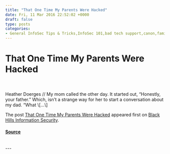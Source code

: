 ```yaml
---
title: "That One Time My Parents Were Hacked"
date: Fri, 11 Mar 2016 22:52:02 +0000
draft: false
type: posts
categories: 
- General InfoSec Tips & Tricks,InfoSec 101,bad tech support,canon,family,mistakes,ransomeware,Spyware,tech support
---
```

# That One Time My Parents Were Hacked

<br/>

<br/>
Heather Doerges // My mom called the other day. It started out, “Honestly, your father.” Which, isn’t a strange way for her to start a conversation about my dad. “What \[…\]

The post [That One Time My Parents Were Hacked](https://www.blackhillsinfosec.com/that-one-time-my-parents-were-hacked/) appeared first on [Black Hills Information Security](https://www.blackhillsinfosec.com).

#### [Source](https://www.blackhillsinfosec.com/that-one-time-my-parents-were-hacked/)

<br/>
---
